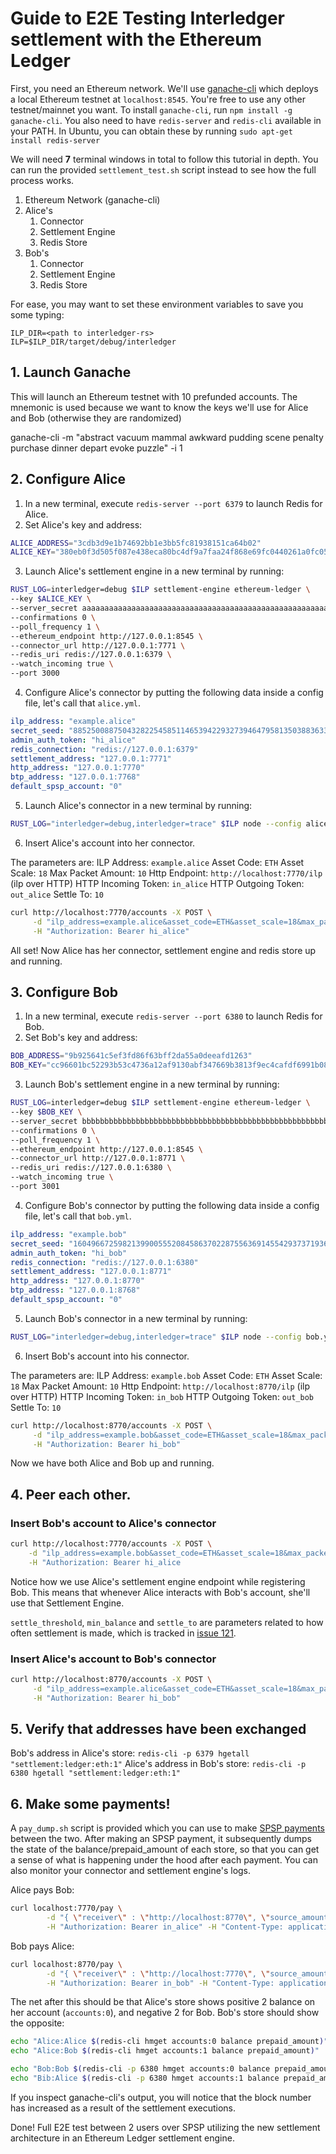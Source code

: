 # Guide to E2E Testing Interledger settlement with the Ethereum Ledger

First, you need an Ethereum network. We'll use
[ganache-cli](https://github.com/trufflesuite/ganache-cli) which deploys a local
Ethereum testnet at `localhost:8545`. You're free to use any other
testnet/mainnet you want. To install `ganache-cli`, run 
`npm install -g ganache-cli`. You also need to have `redis-server` and
`redis-cli` available in your PATH. In Ubuntu, you can obtain these by running `sudo apt-get install redis-server`

We will need **7** terminal windows in total to follow this tutorial in depth. You can run the
provided `settlement_test.sh` script instead to see how the full process works.


1. Ethereum Network (ganache-cli)
2. Alice's
    1. Connector
    2. Settlement Engine
    3. Redis Store
2. Bob's
    1. Connector
    2. Settlement Engine
    3. Redis Store

For ease, you may want to set these environment variables to save you some
typing:
```
ILP_DIR=<path to interledger-rs>
ILP=$ILP_DIR/target/debug/interledger
```

## 1. Launch Ganache

This will launch an Ethereum testnet with 10 prefunded accounts. The mnemonic is
used because we want to know the keys we'll use for Alice and Bob (otherwise
they are randomized)

ganache-cli -m "abstract vacuum mammal awkward pudding scene penalty purchase
dinner depart evoke puzzle" -i 1

## 2. Configure Alice

1. In a new terminal, execute `redis-server --port 6379` to launch Redis for
   Alice.
2. Set Alice's key and address:
```bash
ALICE_ADDRESS="3cdb3d9e1b74692bb1e3bb5fc81938151ca64b02"
ALICE_KEY="380eb0f3d505f087e438eca80bc4df9a7faa24f868e69fc0440261a0fc0567dc" 
```
3. Launch Alice's settlement engine in a new terminal by running:

```bash
RUST_LOG=interledger=debug $ILP settlement-engine ethereum-ledger \
--key $ALICE_KEY \
--server_secret aaaaaaaaaaaaaaaaaaaaaaaaaaaaaaaaaaaaaaaaaaaaaaaaaaaaaaaaaaaaaaaa \
--confirmations 0 \
--poll_frequency 1 \
--ethereum_endpoint http://127.0.0.1:8545 \
--connector_url http://127.0.0.1:7771 \
--redis_uri redis://127.0.0.1:6379 \
--watch_incoming true \
--port 3000
```

4. Configure Alice's connector by putting the following data inside a config
   file, let's call that `alice.yml`. 

```yaml 
ilp_address: "example.alice"
secret_seed: "8852500887504328225458511465394229327394647958135038836332350604"
admin_auth_token: "hi_alice" 
redis_connection: "redis://127.0.0.1:6379"
settlement_address: "127.0.0.1:7771" 
http_address: "127.0.0.1:7770"
btp_address: "127.0.0.1:7768" 
default_spsp_account: "0" 
``` 

5. Launch Alice's connector in a new terminal by running:

```bash
RUST_LOG="interledger=debug,interledger=trace" $ILP node --config alice.yml
```

6. Insert Alice's account into her connector. 

The parameters are:
ILP Address: `example.alice`
Asset Code: `ETH`
Asset Scale: `18`
Max Packet Amount: `10`
Http Endpoint: `http://localhost:7770/ilp` (ilp over HTTP)
HTTP Incoming Token: `in_alice`
HTTP Outgoing Token: `out_alice`
Settle To: `10`

```bash
curl http://localhost:7770/accounts -X POST \
     -d "ilp_address=example.alice&asset_code=ETH&asset_scale=18&max_packet_amount=10&http_endpoint=http://127.0.0.1:7770/ilp&http_incoming_token=in_alice&outgoing_token=out_alice&settle_to=-10" \
     -H "Authorization: Bearer hi_alice"
```

All set! Now Alice has her connector, settlement engine and redis store up and
running.

## 3. Configure Bob

1. In a new terminal, execute `redis-server --port 6380` to launch Redis for
   Bob.
2. Set Bob's key and address:
```bash
BOB_ADDRESS="9b925641c5ef3fd86f63bff2da55a0deeafd1263"
BOB_KEY="cc96601bc52293b53c4736a12af9130abf347669b3813f9ec4cafdf6991b087e"
```
3. Launch Bob's settlement engine in a new terminal by running:

```bash
RUST_LOG=interledger=debug $ILP settlement-engine ethereum-ledger \
--key $BOB_KEY \
--server_secret bbbbbbbbbbbbbbbbbbbbbbbbbbbbbbbbbbbbbbbbbbbbbbbbbbbbbbbbbbbbbbbb \
--confirmations 0 \
--poll_frequency 1 \
--ethereum_endpoint http://127.0.0.1:8545 \
--connector_url http://127.0.0.1:8771 \
--redis_uri redis://127.0.0.1:6380 \
--watch_incoming true \
--port 3001
```

4. Configure Bob's connector by putting the following data inside a config
   file, let's call that `bob.yml`. 

```yaml 
ilp_address: "example.bob"
secret_seed: "1604966725982139900555208458637022875563691455429373719368053354"
admin_auth_token: "hi_bob"
redis_connection: "redis://127.0.0.1:6380"
settlement_address: "127.0.0.1:8771"
http_address: "127.0.0.1:8770"
btp_address: "127.0.0.1:8768"
default_spsp_account: "0"
``` 

5. Launch Bob's connector in a new terminal by running:

```bash
RUST_LOG="interledger=debug,interledger=trace" $ILP node --config bob.yml
```

6. Insert Bob's account into his connector. 

The parameters are:
ILP Address: `example.bob`
Asset Code: `ETH`
Asset Scale: `18`
Max Packet Amount: `10`
Http Endpoint: `http://localhost:8770/ilp` (ilp over HTTP)
HTTP Incoming Token: `in_bob`
HTTP Outgoing Token: `out_bob`
Settle To: `10`

```bash
curl http://localhost:8770/accounts -X POST \
     -d "ilp_address=example.bob&asset_code=ETH&asset_scale=18&max_packet_amount=10&http_endpoint=http://127.0.0.1:8770/ilp&http_incoming_token=in_bob&outgoing_token=out_bob&settle_to=-10" \
     -H "Authorization: Bearer hi_bob"
```

Now we have both Alice and Bob up and running.

## 4. Peer each other.

### Insert Bob's account to Alice's connector
```bash
curl http://localhost:7770/accounts -X POST \
    -d "ilp_address=example.bob&asset_code=ETH&asset_scale=18&max_packet_amount=10&settlement_engine_url=http://127.0.0.1:3000&settlement_engine_asset_scale=18&http_endpoint=http://127.0.0.1:8770/ilp&http_incoming_token=bob&http_outgoing_token=alice&settle_threshold=70&min_balance=-100&settle_to=10" \
    -H "Authorization: Bearer hi_alice
```

Notice how we use Alice's settlement engine endpoint while registering Bob. This
means that whenever Alice interacts with Bob's account, she'll use that
Settlement Engine.

`settle_threshold`, `min_balance` and `settle_to` are parameters related to how
often settlement is made, which is tracked in [issue 121](https://github.com/emschwartz/interledger-rs/issues/121).

### Insert Alice's account to Bob's connector

```bash
curl http://localhost:8770/accounts -X POST \
     -d "ilp_address=example.alice&asset_code=ETH&asset_scale=18&max_packet_amount=10&settlement_engine_url=http://127.0.0.1:3001&settlement_engine_asset_scale=18&http_endpoint=http://127.0.0.1:7770/ilp&http_incoming_token=alice&http_outgoing_token=bob&settle_threshold=70&min_balance=-100&settle_to=-10" \
     -H "Authorization: Bearer hi_bob"
```

## 5. Verify that addresses have been exchanged

Bob's address in Alice's store: `redis-cli -p 6379 hgetall "settlement:ledger:eth:1"`
Alice's address in Bob's store: `redis-cli -p 6380 hgetall "settlement:ledger:eth:1"`

## 6. Make some payments!

A `pay_dump.sh` script is provided which you can use to make [SPSP
payments](https://interledger.org/rfcs/0009-simple-payment-setup-protocol/)
between the two. After making an SPSP payment, it subsequently dumps the state
of the balance/prepaid_amount of each store, so that you can get a sense of what
is happening under the hood after each payment. You can also monitor your
connector and settlement engine's logs.

Alice pays Bob:
```bash
curl localhost:7770/pay \
        -d "{ \"receiver\" : \"http://localhost:8770\", \"source_amount\": 5  }" \
        -H "Authorization: Bearer in_alice" -H "Content-Type: application/json"
```

Bob pays Alice:
```bash
curl localhost:8770/pay \
        -d "{ \"receiver\" : \"http://localhost:7770\", \"source_amount\": 7  }" \
        -H "Authorization: Bearer in_bob" -H "Content-Type: application/json"
```

The net after this should be that Alice's store shows positive 2 balance on her
account (`accounts:0`), and negative 2 for Bob. Bob's store should show the
opposite:

```bash
echo "Alice:Alice $(redis-cli hmget accounts:0 balance prepaid_amount)"
echo "Alice:Bob $(redis-cli hmget accounts:1 balance prepaid_amount)"

echo "Bob:Bob $(redis-cli -p 6380 hmget accounts:0 balance prepaid_amount)"
echo "Bib:Alice $(redis-cli -p 6380 hmget accounts:1 balance prepaid_amount)"
```


If you inspect ganache-cli's output, you will notice that the block number has
increased as a result of the settlement executions.

Done! Full E2E test between 2 users over SPSP utilizing the new settlement
architecture in an Ethereum Ledger settlement engine.